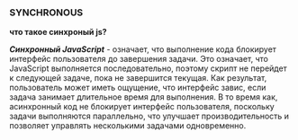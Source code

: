 ### SYNCHRONOUS

**что такое синхроный js?**

***Синхронный JavaScript*** -  означает, что выполнение кода блокирует интерфейс пользователя до завершения задачи. Это означает, что JavaScript выполняется последовательно, поэтому скрипт не перейдет к следующей задаче, пока не завершится текущая. Как результат, пользователь может иметь ощущение, что интерфейс завис, если задача занимает длительное время для выполнения. В то время как, асинхронный код не блокирует интерфейс пользователя, поскольку задачи выполняются параллельно, что улучшает производительность и позволяет управлять несколькими задачами одновременно.